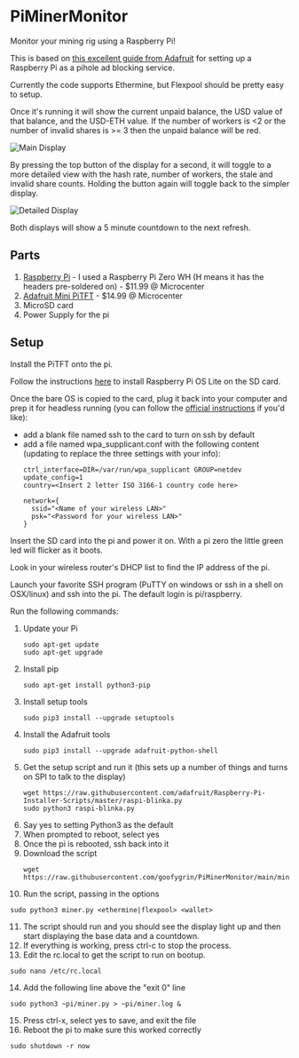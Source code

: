 # PiMinerMonitor
Monitor your mining rig using a Raspberry Pi!

This is based on [this excellent guide from Adafruit](https://learn.adafruit.com/pi-hole-ad-blocker-with-pi-zero-w) for setting up a Raspberry Pi as a pihole ad blocking service.

Currently the code supports Ethermine, but Flexpool should be pretty easy to setup.

Once it's running it will show the current unpaid balance, the USD value of that balance, and the USD-ETH value.  If the number of workers is <2 or the number of invalid shares is >= 3 then the unpaid balance will be red.

![Main Display](https://github.com/goofygrin/PiMinerMonitor/blob/main/pictures/maindisplay.jpg?raw=true "Main Display")

By pressing the top button of the display for a second, it will toggle to a more detailed view with the hash rate, number of workers, the stale and invalid share counts. Holding the button again will toggle back to the simpler display.

![Detailed Display](https://github.com/goofygrin/PiMinerMonitor/blob/main/pictures/detaileddisplay.jpg?raw=true "Detailed Display")

Both displays will show a 5 minute countdown to the next refresh.

## Parts
1. [Raspberry Pi](https://www.microcenter.com/product/502843/raspberry-pi-zero-wh---with-pre-soldered-headers) - I used a Raspberry Pi Zero WH (H means it has the headers pre-soldered on) - $11.99 @ Microcenter
2. [Adafruit Mini PiTFT](https://www.adafruit.com/product/4393) - $14.99 @ Microcenter
3. MicroSD card
4. Power Supply for the pi

## Setup

Install the PiTFT onto the pi.

Follow the instructions [here](https://www.raspberrypi.org/software/) to install Raspberry Pi OS Lite on the SD card.

Once the bare OS is copied to the card, plug it back into your computer and prep it for headless running (you can follow the [official instructions](https://www.raspberrypi.org/documentation/configuration/wireless/headless.md) if you'd like):
- add a blank file named ssh to the card to turn on ssh by default
- add a file named wpa_supplicant.conf with the following content (updating to replace the three settings with your info):
  ```
  ctrl_interface=DIR=/var/run/wpa_supplicant GROUP=netdev
  update_config=1
  country=<Insert 2 letter ISO 3166-1 country code here>

  network={
    ssid="<Name of your wireless LAN>"
    psk="<Password for your wireless LAN>"
  }
  ```

Insert the SD card into the pi and power it on.  With a pi zero the little green led will flicker as it boots.

Look in your wireless router's DHCP list to find the IP address of the pi.

Launch your favorite SSH program (PuTTY on windows or ssh in a shell on OSX/linux) and ssh into the pi.  The default login is pi/raspberry.

Run the following commands:
1. Update your Pi
   ```
   sudo apt-get update
   sudo apt-get upgrade
   ```
2. Install pip
   ```
   sudo apt-get install python3-pip   
   ```
3. Install setup tools
   ```
   sudo pip3 install --upgrade setuptools
   ```
4. Install the Adafruit tools
   ```
   sudo pip3 install --upgrade adafruit-python-shell
   ```
5. Get the setup script and run it (this sets up a number of things and turns on SPI to talk to the display)
   ```
   wget https://raw.githubusercontent.com/adafruit/Raspberry-Pi-Installer-Scripts/master/raspi-blinka.py
   sudo python3 raspi-blinka.py
   ```
6. Say yes to setting Python3 as the default
7. When prompted to reboot, select yes
8. Once the pi is rebooted, ssh back into it
9. Download the script
   ```
   wget https://raw.githubusercontent.com/goofygrin/PiMinerMonitor/main/miner.py
   ```
10. Run the script, passing in the options
   ```
   sudo python3 miner.py <ethermine|flexpool> <wallet>
   ```
11. The script should run and you should see the display light up and then start displaying the base data and a countdown.
12. If everything is working, press ctrl-c to stop the process.
13. Edit the rc.local to get the script to run on bootup.
   ```
   sudo nano /etc/rc.local
   ```
14. Add the following line above the "exit 0" line
   ```
   sudo python3 ~pi/miner.py > ~pi/miner.log &
   ```
15. Press ctrl-x, select yes to save, and exit the file
16. Reboot the pi to make sure this worked correctly
   ```
   sudo shutdown -r now
   ```
